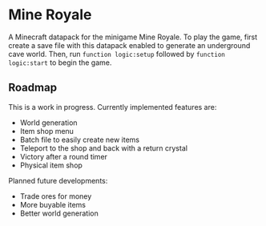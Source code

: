 # Mine Royale

A Minecraft datapack for the minigame Mine Royale. To play the game, first
create a save file with this datapack enabled to generate an underground cave
world. Then, run `function logic:setup` followed by `function logic:start` to
begin the game.

## Roadmap

This is a work in progress. Currently implemented features are:
- World generation
- Item shop menu
- Batch file to easily create new items
- Teleport to the shop and back with a return crystal
- Victory after a round timer
- Physical item shop

Planned future developments:
- Trade ores for money
- More buyable items
- Better world generation